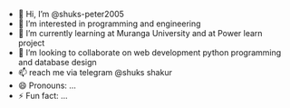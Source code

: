 - 👋 Hi, I’m @shuks-peter2005
- 👀 I’m interested in programming and engineering
- 🌱 I’m currently learning at Muranga University and at Power learn project
- 💞️ I’m looking to collaborate on web development python programming and database design
- 📫 reach me via telegram @shuks shakur
- 😄 Pronouns: ...
- ⚡ Fun fact: ...

<!---
shuks-peter2005/shuks-peter2005 is a ✨ special ✨ repository because its `README.md` (this file) appears on your GitHub profile.
You can click the Preview link to take a look at your changes.
--->

